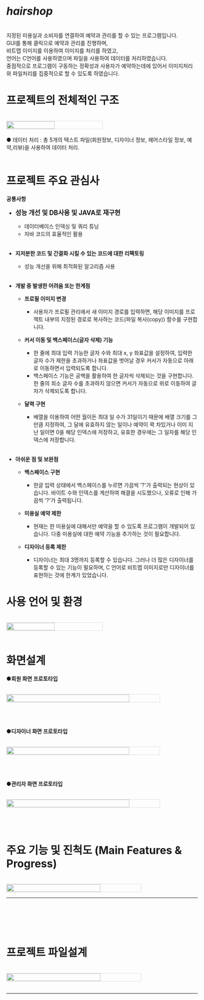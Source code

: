 # ***hairshop***
<br/>
지정된 미용실과 소비자를 연결하여 예약과 관리를 할 수 있는 프로그램입니다.
<br/>
GUI를 통해 클릭으로 예약과 관리를 진행하며, 
<br/>
비트맵 이미지를 이용하여 이미지를 처리를 하였고,
<br/>
언어는 C언어를 사용하였으며 파일을 사용하여 데이터를 처리하였습니다.
<br/>
중점적으로 프로그램이 구동하는 정확성과 사용자가 예약하는데에 있어서 이미지처리와 파일처리를 집중적으로 할 수 있도록 하였습니다.
<br/>

# **프로젝트의 전체적인 구조**
<br/>
<div style="display: flex; align-items: center;">
    <img src="https://github.com/jwgarde/hair_shop_project/assets/113418319/a53c1ed6-f755-43f1-b61a-99e36aa0e218" width="50%" style="max-width: 500px; border: 1px solid #ddd;">
</div>
<br/>
● 데이터 처리 : 총 5개의 텍스트 파일(회원정보, 디자이너 정보, 헤어스타일 정보, 예약,리뷰)을 사용하여 데이터 처리.
<br/>
<br/>

# **프로젝트 주요 관심사**

__공통사항__
- **<span style="font-size:larger;">성능 개선 및 DB사용 및 JAVA로 재구현</span>**
    - 데이터베이스 인덱싱 및 쿼리 튜닝
    - 자바 코드의 효율적인 활용
  <br/>
- **지저분한 코드 및 간결화 시킬 수 있는 코드에 대한 리팩토링**
    - 성능 개선을 위해 최적화된 알고리즘 사용 
  <br/>
- **개발 중 발생한 어려움 또는 한계점**
    - **프로필 이미지 변경**
        - 사용자가 프로필 관리에서 새 이미지 경로를 입력하면, 해당 이미지를 프로젝트 내부의 지정된 경로로 복사하는 코드(파일 복사(copy)) 함수를 구현합니다.

    - **커서 이동 및 백스페이스(글자 삭제) 기능**
        - 한 줄에 최대 입력 가능한 글자 수와 최대 x, y 좌표값을 설정하여, 입력한 글자 수가 제한을 초과하거나 좌표값을 벗어날 경우 커서가 자동으로 아래로 이동하면서 입력되도록 합니다.
        - 백스페이스 기능은 공백을 활용하여 한 글자씩 삭제되는 것을 구현합니다. 한 줄의 최소 글자 수를 초과하지 않으면 커서가 자동으로 위로 이동하여 글자가 삭제되도록 합니다.

    - **달력 구현**
        - 배열을 이용하여 어떤 월이든 최대 일 수가 31일이기 때문에 배열 크기를 그 만큼 지정하여, 그 달에 유효하지 않는 일이나 예약이 꽉 차있거나 이미 지난 일이면 0을 해당 인덱스에 저장하고, 유효한 경우에는 그 일자를 해당 인덱스에 저장합니다.
  <br/>
- **아쉬운 점 및 보완점**

    - **백스페이스 구현**
        - 한글 입력 상태에서 백스페이스를 누르면 가끔씩 '?'가 출력되는 현상이 있습니다. 바이트 수와 인덱스를 계산하여 해결을 시도했으나, 오류로 인해 가끔씩 '?'가 출력됩니다.

    - **미용실 예약 제한**
        - 현재는 한 미용실에 대해서만 예약을 할 수 있도록 프로그램이 개발되어 있습니다. 다중 미용실에 대한 예약 기능을 추가하는 것이 필요합니다.

    - **디자이너 등록 제한**
        - 디자이너는 최대 3명까지 등록할 수 있습니다. 그러나 더 많은 디자이너를 등록할 수 있는 기능이 필요하며, C 언어로 비트맵 이미지로만 디자이너를 표현하는 것에 한계가 있었습니다.


# **사용 언어 및 환경**
<br/>
<div style="display: flex; align-items: center;">
    <img src="https://github.com/jwgarde/hair_shop_project/assets/113418319/1661cd72-9e5a-4c00-86ee-8c777e44b58e" width="50%" style="max-width: 500px; border: 1px solid #ddd;">
</div>
<br/>

# **화면설계**
**●회원 화면 프로토타입**
<br/>
<br/>
<div style="display: flex; align-items: center;">
     <img src="https://github.com/jwgarde/hair_shop_project/assets/113418319/06783c19-2e9e-45be-ae93-7d880782d591" width="80%" style="max-width: 800px; border: 1.5px solid #ddd;">
</div>
<br/>
<br/>
<br/>


**●디자이너 화면 프로토타입**
 <br/>
 <br/>
<div style="display: flex; align-items: center;">
     <img src="https://github.com/jwgarde/hair_shop_project/assets/113418319/213ae1a4-c656-4704-8f6b-ea77ac1ea6cd" width="80%" style="max-width: 800px; border: 1.5px solid #ddd;">
</div>
<br/>
<br/>
<br/>

**●관리자 화면 프로토타입**
  <br/>
  <br/>
 <div style="display: flex; align-items: center;">
     <img src="https://github.com/jwgarde/hair_shop_project/assets/113418319/b5c3af20-4211-441c-9268-532a2e1bd1de" width="80%" style="max-width: 800px; border: 1.5px solid #ddd;">
 </div>
 <br/>
 <br/>
 <br/>
 
# **주요 기능 및 진척도 (Main Features & Progress)**

<br/>

<div style="display: flex; align-items: center;">
    <img src="https://github.com/jwgarde/hair_shop_project/assets/113418319/9c3367fd-804f-4d80-a8ea-75bb93b232a3" width="70%" style="max-width: 800px; border: 1.5px solid #ddd;">
</div>
<hr/>
<br/>
<br/>
<br/>
<br/>

# **프로젝트 파일설계**

<br/>


<div style="display: flex; align-items: center;">
    <img src="https://github.com/jwgarde/hair_shop_project/assets/113418319/8468f5c3-30fc-4185-95c2-0a3336ff71c5" width="70%" style="max-width: 600px; border: 1px solid #ddd;">
</div>
<br/>
<hr/>

